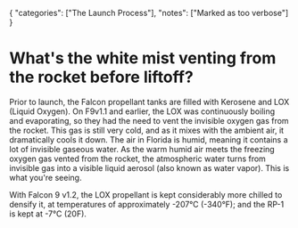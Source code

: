 {
    "categories": ["The Launch Process"],
    "notes": ["Marked as too verbose"]
}

# What's the white mist venting from the rocket before liftoff?

Prior to launch, the Falcon propellant tanks are filled with Kerosene and LOX (Liquid Oxygen). On F9v1.1 and earlier, the LOX was continuously boiling and evaporating, so they had the need to vent the invisible oxygen gas from the rocket. This gas is still very cold, and as it mixes with the ambient air, it dramatically cools it down. The air in Florida is humid, meaning it contains a lot of invisible gaseous water. As the warm humid air meets the freezing oxygen gas vented from the rocket, the atmospheric water turns from invisible gas into a visible liquid aerosol (also known as water vapor). This is what you're seeing.

With Falcon 9 v1.2, the LOX propellant is kept considerably more chilled to densify it, at temperatures of approximately -207°C (-340°F); and the RP-1 is kept at -7°C (20F).

